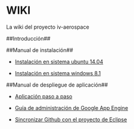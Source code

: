 # WIKI 	
 La wiki del proyecto iv-aerospace

##Introducción##

##Manual de instalación##

+ [Instalación en sistema ubuntu 14.04](https://github.com/julioxus/iv-aerospace/blob/master/Hito2/instalacion_ubuntu.md)

+ [Instalación en sistema windows 8.1](https://github.com/julioxus/iv-aerospace/blob/master/Hito2/instalacion_windows.md)

##Manual de despliegue de aplicación##

+ [Aplicación paso a paso](https://github.com/julioxus/iv-aerospace/blob/master/Hito2/aplicacion.md)

+ [Guía de administración de Google App Engine](https://github.com/julioxus/iv-aerospace/blob/master/Hito2/configuracionGAE.md)

+ [Sincronizar Github con el proyecto de Eclipse](https://github.com/julioxus/iv-aerospace/blob/master/Hito2/EclipseGitHub.md)
